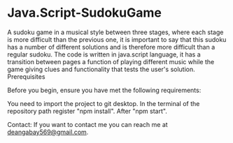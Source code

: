 # Java.Script-SudokuGame

A sudoku game in a musical style between three stages, where each stage is more difficult than the previous one, it is important to say that this sudoku has a number of different solutions and is therefore more difficult than a regular sudoku. The code is written in java.script language, it has a transition between pages a function of playing different music while the game giving clues and functionality that tests the user's solution.
Prerequisites

Before you begin, ensure you have met the following requirements:

You need to import the project to git desktop.
In the terminal of the repository path register "npm install".
After "npm start".

Contact:
If you want to contact me you can reach me at deangabay569@gmail.com.
